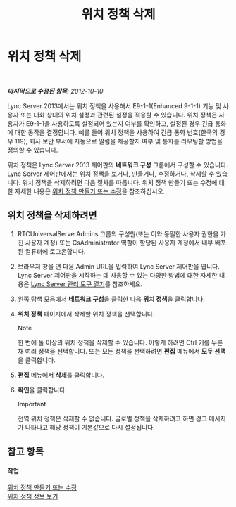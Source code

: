 ﻿---
title: 위치 정책 삭제
TOCTitle: 위치 정책 삭제
ms:assetid: 8ca9ba10-f45f-435a-b39c-519d251e9085
ms:mtpsurl: https://technet.microsoft.com/ko-kr/library/JJ688125(v=OCS.15)
ms:contentKeyID: 49885859
ms.date: 08/24/2015
mtps_version: v=OCS.15
ms.translationtype: HT
---

# 위치 정책 삭제

 

_**마지막으로 수정된 항목:** 2012-10-10_

Lync Server 2013에서는 위치 정책을 사용해서 E9-1-1(Enhanced 9-1-1) 기능 및 사용자 또는 대화 상대의 위치 설정과 관련된 설정을 적용할 수 있습니다. 위치 정책은 사용자가 E9-1-1을 사용하도록 설정되어 있는지 여부를 확인하고, 설정된 경우 긴급 통화에 대한 동작을 결정합니다. 예를 들어 위치 정책을 사용하여 긴급 통화 번호(한국의 경우 119), 회사 보안 부서에 자동으로 알림을 제공할지 여부 및 통화를 라우팅할 방법을 정의할 수 있습니다.

위치 정책은 Lync Server 2013 제어판의 **네트워크 구성** 그룹에서 구성할 수 있습니다. Lync Server 제어판에서는 위치 정책을 보거나, 만들거나, 수정하거나, 삭제할 수 있습니다. 위치 정책을 삭제하려면 다음 절차를 따릅니다. 위치 정책 만들기 또는 수정에 대한 자세한 내용은 [위치 정책 만들기 또는 수정](lync-server-2013-creating-or-modifying-a-location-policy.md)을 참조하십시오.

## 위치 정책을 삭제하려면

1.  RTCUniversalServerAdmins 그룹의 구성원(또는 이와 동일한 사용자 권한을 가진 사용자 계정) 또는 CsAdministrator 역할이 할당된 사용자 계정에서 내부 배포된 컴퓨터에 로그온합니다.

2.  브라우저 창을 연 다음 Admin URL을 입력하여 Lync Server 제어판을 엽니다. Lync Server 제어판을 시작하는 데 사용할 수 있는 다양한 방법에 대한 자세한 내용은 [Lync Server 관리 도구 열기](lync-server-2013-open-lync-server-administrative-tools.md)를 참조하세요.

3.  왼쪽 탐색 모음에서 **네트워크 구성**을 클릭한 다음 **위치 정책**을 클릭합니다.

4.  **위치 정책** 페이지에서 삭제할 위치 정책을 선택합니다.
    

    > [!NOTE]
    > 한 번에 둘 이상의 위치 정책을 삭제할 수 있습니다. 이렇게 하려면 Ctrl 키를 누른 채 여러 정책을 선택합니다. 또는 모든 정책을 선택하려면 <STRONG>편집</STRONG> 메뉴에서 <STRONG>모두 선택</STRONG>을 클릭합니다.



5.  **편집** 메뉴에서 **삭제**를 클릭합니다.

6.  **확인**을 클릭합니다.
    

    > [!IMPORTANT]
    > 전역 위치 정책은 삭제할 수 없습니다. 글로벌 정책을 삭제하려고 하면 경고 메시지가 나타나고 해당 정책이 기본값으로 다시 설정됩니다.



## 참고 항목

#### 작업

[위치 정책 만들기 또는 수정](lync-server-2013-creating-or-modifying-a-location-policy.md)  
[위치 정책 정보 보기](lync-server-2013-viewing-location-policy-information.md)


